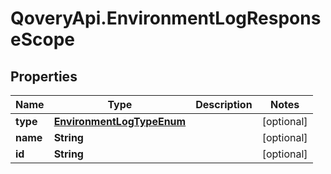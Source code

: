 # QoveryApi.EnvironmentLogResponseScope

## Properties

Name | Type | Description | Notes
------------ | ------------- | ------------- | -------------
**type** | [**EnvironmentLogTypeEnum**](EnvironmentLogTypeEnum.md) |  | [optional] 
**name** | **String** |  | [optional] 
**id** | **String** |  | [optional] 


